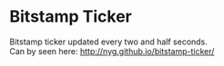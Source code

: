 Bitstamp Ticker
===============

Bitstamp ticker updated every two and half seconds.  
Can by seen here: http://nyg.github.io/bitstamp-ticker/